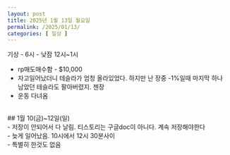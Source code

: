 ```yaml
---
layout: post
title: 2025년 1월 13일 월요일
permalink: /2025/01/13/
categories: [ 일상 ]
---
```

기상 - 6시 - 낮잠 12시~1시<br/>
- rp매도매수함 - $10,000<br/>
- 자고일어났더니 테슬라가 엄청 올라있었다. 하지만 난 장중 -1%일때 마지막 하나 남았던 테슬라도 팔아버렸지. 젠장<br/>
- 운동 다녀옴<br/>
<br/>
## 1월 10(금)~12일(일)<br/>
- 저장이 안되어서 다 날림. 티스토리는 구글doc이 아니다. 계속 저장해야한다<br/>
- 늦게 일어났음. 10시에서 12시 30분사이<br/>
- 특별히 한것도 없음